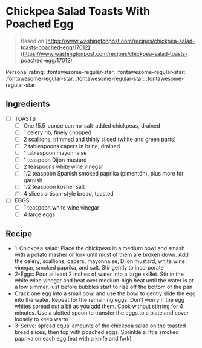 <!-- Do not modify sections with "AUTO-*". They are updated by make.py -->

# Chickpea Salad Toasts With Poached Egg

> Based on [https://www.washingtonpost.com/recipes/chickpea-salad-toasts-poached-egg/17012](https://www.washingtonpost.com/recipes/chickpea-salad-toasts-poached-egg/17012)

<!-- rating=0; (User can specify rating on scale of 1-5) -->
<!-- AUTO-UserRating -->
Personal rating: :fontawesome-regular-star: :fontawesome-regular-star: :fontawesome-regular-star: :fontawesome-regular-star: :fontawesome-regular-star:
<!-- /AUTO-UserRating -->

<!-- TODO: Capture image for Chickpea Salad Toasts With Poached Egg -->

## Ingredients

* [ ] TOASTS
    * [ ] One 15.5-ounce can no-salt-added chickpeas, drained
    * [ ] 1 celery rib, finely chopped
    * [ ] 2 scallions, trimmed and thinly sliced (white and green parts)
    * [ ] 2 tablespoons capers in brine, drained
    * [ ] 1 tablespoon mayonnaise
    * [ ] 1 teaspoon Dijon mustard
    * [ ] 2 teaspoons white wine vinegar
    * [ ] 1/2 teaspoon Spanish smoked paprika (pimentón), plus more for garnish
    * [ ] 1/2 teaspoon kosher salt
    * [ ] 4 slices artisan-style bread, toasted
* [ ] EGGS
    * [ ] 1 teaspoon white wine vinegar
    * [ ] 4 large eggs

## Recipe

* 1-Chickpea salad: Place the chickpeas in a medium bowl and smash with a potato masher or fork until most of them are broken down. Add the celery, scallions, capers, mayonnaise, Dijon mustard, white wine vinegar, smoked paprika, and salt. Stir gently to incorporate
* 2-Eggs: Pour at least 2 inches of water into a large skillet. Stir in the white wine vinegar and heat over medium-high heat until the water is at a low simmer, just before bubbles start to rise off the bottom of the pan
* Crack one egg into a small bowl and use the bowl to gently slide the egg into the water. Repeat for the remaining eggs. Don’t worry if the egg whites spread out a bit as you add them. Cook without stirring for 4 minutes. Use a slotted spoon to transfer the eggs to a plate and cover loosely to keep warm
* 3-Serve: spread equal amounts of the chickpea salad on the toasted bread slices, then top with poached eggs. Sprinkle a little smoked paprika on each egg (eat with a knife and fork)
